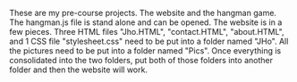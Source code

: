 These are my pre-course projects. The website and the hangman game. 
The hangman.js file is stand alone and can be opened.
The website is in a few pieces. Three HTML files "Jho.HTML", "contact.HTML", "about.HTML", and 1 CSS file "stylesheet.css" need to be put into a folder named "JHo". All the pictures need to be put into a folder named "Pics". Once everything is consolidated into the two folders, put both of those folders into another folder and then the website will work. 
